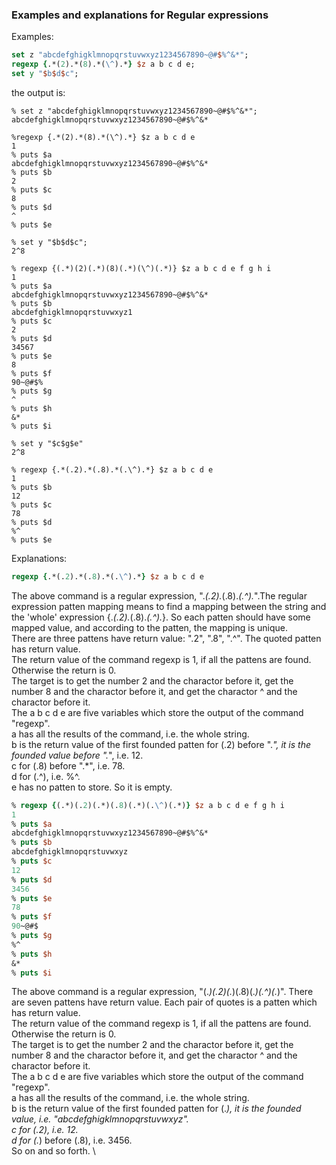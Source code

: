 ### Examples and explanations for Regular expressions

Examples:

```tcl
set z "abcdefghigklmnopqrstuvwxyz1234567890~@#$%^&*";
regexp {.*(2).*(8).*(\^).*} $z a b c d e;
set y "$b$d$c";
```

the output is:
```
% set z "abcdefghigklmnopqrstuvwxyz1234567890~@#$%^&*";
abcdefghigklmnopqrstuvwxyz1234567890~@#$%^&*
```
```
%regexp {.*(2).*(8).*(\^).*} $z a b c d e
1
% puts $a
abcdefghigklmnopqrstuvwxyz1234567890~@#$%^&*
% puts $b
2
% puts $c
8
% puts $d
^
% puts $e

% set y "$b$d$c";
2^8
```
```
% regexp {(.*)(2)(.*)(8)(.*)(\^)(.*)} $z a b c d e f g h i
1
% puts $a
abcdefghigklmnopqrstuvwxyz1234567890~@#$%^&*
% puts $b
abcdefghigklmnopqrstuvwxyz1
% puts $c
2
% puts $d
34567
% puts $e
8
% puts $f
90~@#$%
% puts $g
^
% puts $h
&*
% puts $i
   
% set y "$c$g$e"
2^8
```

```
% regexp {.*(.2).*(.8).*(.\^).*} $z a b c d e
1
% puts $b
12
% puts $c
78
% puts $d
%^
% puts $e

```

Explanations:
```tcl
regexp {.*(.2).*(.8).*(.\^).*} $z a b c d e
```
The above command is a regular expression, ".*(.2).*(.8).*(.\^).*".The regular expression patten mapping means to find a mapping between the string and the 'whole' expression {.*(.2).*(.8).*(.\^).*}. So each patten should have some mapped value, and according to the patten, the mapping is unique.   \
There are three pattens have return value: ".2", ".8", ".^". The quoted patten has return value.    \
The return value of the command regexp is 1, if all the pattens are found. Otherwise the return is 0.   \
The target is to get the number 2 and the charactor before it, get the number 8 and the charactor before it, and get the charactor ^ and the charactor before it.   \
The a b c d e are five variables which store the output of the command "regexp".    \
a has all the results of the command, i.e. the whole string.    \
b is the return value of the first founded patten for (.2) before ".*", it is the founded value before ".*", i.e. 12.   \
c for (.8) before ".*", i.e. 78.   \
d for (.\^), i.e. %^.   \
e has no patten to store. So it is empty.   

```tcl
% regexp {(.*)(.2)(.*)(.8)(.*)(.\^)(.*)} $z a b c d e f g h i
1
% puts $a
abcdefghigklmnopqrstuvwxyz1234567890~@#$%^&*
% puts $b
abcdefghigklmnopqrstuvwxyz
% puts $c
12
% puts $d
3456
% puts $e
78
% puts $f
90~@#$
% puts $g
%^
% puts $h
&*
% puts $i

```
The above command is a regular expression, "(.*)(.2)(.*)(.8)(.*)(.\^)(.*)". There are seven pattens have return value. Each pair of quotes is a patten which has return value.    \
The return value of the command regexp is 1, if all the pattens are found. Otherwise the return is 0.   \
The target is to get the number 2 and the charactor before it, get the number 8 and the charactor before it, and get the charactor ^ and the charactor before it.   \
The a b c d e are five variables which store the output of the command "regexp".    \
a has all the results of the command, i.e. the whole string.    \
b is the return value of the first founded patten for (.*), it is the founded value, i.e. "abcdefghigklmnopqrstuvwxyz".   \
c for (.2), i.e. 12.   \
d for (.*) before (.8), i.e. 3456.   \
So on and so forth.   \

